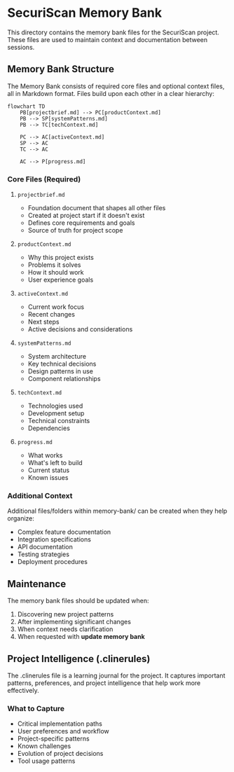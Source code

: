 # SecuriScan Memory Bank

This directory contains the memory bank files for the SecuriScan project. These files are used to maintain context and documentation between sessions.

## Memory Bank Structure

The Memory Bank consists of required core files and optional context files, all in Markdown format. Files build upon each other in a clear hierarchy:

```mermaid
flowchart TD
    PB[projectbrief.md] --> PC[productContext.md]
    PB --> SP[systemPatterns.md]
    PB --> TC[techContext.md]
    
    PC --> AC[activeContext.md]
    SP --> AC
    TC --> AC
    
    AC --> P[progress.md]
```

### Core Files (Required)
1. `projectbrief.md`
   - Foundation document that shapes all other files
   - Created at project start if it doesn't exist
   - Defines core requirements and goals
   - Source of truth for project scope

2. `productContext.md`
   - Why this project exists
   - Problems it solves
   - How it should work
   - User experience goals

3. `activeContext.md`
   - Current work focus
   - Recent changes
   - Next steps
   - Active decisions and considerations

4. `systemPatterns.md`
   - System architecture
   - Key technical decisions
   - Design patterns in use
   - Component relationships

5. `techContext.md`
   - Technologies used
   - Development setup
   - Technical constraints
   - Dependencies

6. `progress.md`
   - What works
   - What's left to build
   - Current status
   - Known issues

### Additional Context
Additional files/folders within memory-bank/ can be created when they help organize:
- Complex feature documentation
- Integration specifications
- API documentation
- Testing strategies
- Deployment procedures

## Maintenance

The memory bank files should be updated when:
1. Discovering new project patterns
2. After implementing significant changes
3. When context needs clarification
4. When requested with **update memory bank**

## Project Intelligence (.clinerules)

The .clinerules file is a learning journal for the project. It captures important patterns, preferences, and project intelligence that help work more effectively.

### What to Capture
- Critical implementation paths
- User preferences and workflow
- Project-specific patterns
- Known challenges
- Evolution of project decisions
- Tool usage patterns
